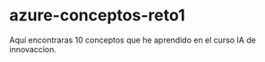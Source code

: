 # azure-conceptos-reto1
Aquí encontraras 10 conceptos que he aprendido en el curso IA de innovaccion.
